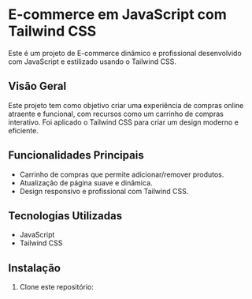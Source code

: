 # E-commerce em JavaScript com Tailwind CSS

Este é um projeto de E-commerce dinâmico e profissional desenvolvido com JavaScript e estilizado usando o Tailwind CSS.

## Visão Geral

Este projeto tem como objetivo criar uma experiência de compras online atraente e funcional, com recursos como um carrinho de compras interativo.
Foi aplicado o Tailwind CSS para criar um design moderno e eficiente.

## Funcionalidades Principais

- Carrinho de compras que permite adicionar/remover produtos.
- Atualização de página suave e dinâmica.
- Design responsivo e profissional com Tailwind CSS.

## Tecnologias Utilizadas

- JavaScript
- Tailwind CSS
  

## Instalação

1. Clone este repositório:

   ```bash
  
